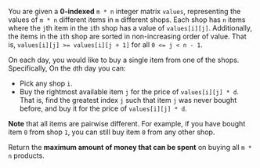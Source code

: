 You are given a **0-indexed** `m * n` integer matrix `values`, representing the values of `m * n` different items in `m` different shops. Each shop has `n` items where the `j`th item in the `i`th shop has a value of `values[i][j]`. Additionally, the items in the `i`th shop are sorted in non-increasing order of value. That is, `values[i][j] >= values[i][j + 1]` for all `0 <= j < n - 1`.

On each day, you would like to buy a single item from one of the shops. Specifically, On the `d`th day you can:

- Pick any shop `i`.
- Buy the rightmost available item `j` for the price of `values[i][j] * d`. That is, find the greatest index `j` such that item `j` was never bought before, and buy it for the price of `values[i][j] * d`.

**Note** that all items are pairwise different. For example, if you have bought item `0` from shop `1`, you can still buy item `0` from any other shop.

Return the **maximum amount of money that can be spent** on buying all `m * n` products.